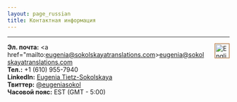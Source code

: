 ```yaml
---
layout: page_russian
title: Контактная информация
---
```


----------
<a href="{{ site.baseurl }}contact/"><img src="{{ site.baseurl }}public/english_icon.png" alt="English version of website" style="border:1px solid;border-color:rgb(196, 120, 52);width:32px;margin-left:20px;padding:0px;background:transparent;" align="right"></a>

**Эл. почта:** <a href="mailto:eugenia@sokolskayatranslations.com>eugenia@sokolskayatranslations.com</a><br/>
**Тел.:** +1 (610) 955-7940<br/>
**LinkedIn:** <a href="https://www.linkedin.com/in/geniasokol2013">Eugenia Tietz-Sokolskaya</a><br/>
**Твиттер:** <a href="https://twitter.com/eugeniasokol">@eugeniasokol</a><br/>
**Часовой пояс:** EST (GMT - 5:00)<br/>
